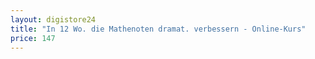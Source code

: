 ```yaml
---
layout: digistore24
title: "In 12 Wo. die Mathenoten dramat. verbessern - Online-Kurs"
price: 147
---
```

